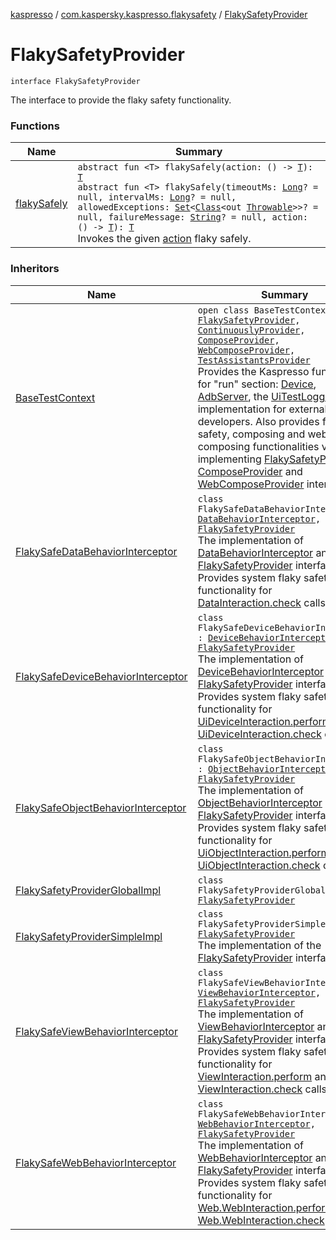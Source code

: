 [kaspresso](../../index.md) / [com.kaspersky.kaspresso.flakysafety](../index.md) / [FlakySafetyProvider](./index.md)

# FlakySafetyProvider

`interface FlakySafetyProvider`

The interface to provide the flaky safety functionality.

### Functions

| Name | Summary |
|---|---|
| [flakySafely](flaky-safely.md) | `abstract fun <T> flakySafely(action: () -> `[`T`](flaky-safely.md#T)`): `[`T`](flaky-safely.md#T)<br>`abstract fun <T> flakySafely(timeoutMs: `[`Long`](https://kotlinlang.org/api/latest/jvm/stdlib/kotlin/-long/index.html)`? = null, intervalMs: `[`Long`](https://kotlinlang.org/api/latest/jvm/stdlib/kotlin/-long/index.html)`? = null, allowedExceptions: `[`Set`](https://kotlinlang.org/api/latest/jvm/stdlib/kotlin.collections/-set/index.html)`<`[`Class`](https://developer.android.com/reference/java/lang/Class.html)`<out `[`Throwable`](https://kotlinlang.org/api/latest/jvm/stdlib/kotlin/-throwable/index.html)`>>? = null, failureMessage: `[`String`](https://kotlinlang.org/api/latest/jvm/stdlib/kotlin/-string/index.html)`? = null, action: () -> `[`T`](flaky-safely.md#T)`): `[`T`](flaky-safely.md#T)<br>Invokes the given [action](flaky-safely.md#com.kaspersky.kaspresso.flakysafety.FlakySafetyProvider$flakySafely(kotlin.Function0((com.kaspersky.kaspresso.flakysafety.FlakySafetyProvider.flakySafely.T)))/action) flaky safely. |

### Inheritors

| Name | Summary |
|---|---|
| [BaseTestContext](../../com.kaspersky.kaspresso.testcases.core.testcontext/-base-test-context.md) | `open class BaseTestContext : `[`FlakySafetyProvider`](./index.md)`, `[`ContinuouslyProvider`](../-continuously-provider/index.md)`, `[`ComposeProvider`](../../com.kaspersky.kaspresso.compose/-compose-provider/index.md)`, `[`WebComposeProvider`](../../com.kaspersky.kaspresso.compose/-web-compose-provider/index.md)`, `[`TestAssistantsProvider`](../../com.kaspersky.kaspresso.testcases.core.testassistants/-test-assistants-provider/index.md)<br>Provides the Kaspresso functionality for "run" section: [Device](../../com.kaspersky.kaspresso.device/-device/index.md), [AdbServer](../../com.kaspersky.kaspresso.device.server/-adb-server/index.md), the [UiTestLogger](../../com.kaspersky.kaspresso.logger/-ui-test-logger.md) implementation for external developers. Also provides flaky safety, composing and web composing functionalities via implementing [FlakySafetyProvider](./index.md), [ComposeProvider](../../com.kaspersky.kaspresso.compose/-compose-provider/index.md) and [WebComposeProvider](../../com.kaspersky.kaspresso.compose/-web-compose-provider/index.md) interfaces. |
| [FlakySafeDataBehaviorInterceptor](../../com.kaspersky.kaspresso.interceptors.behavior.impl.flakysafety/-flaky-safe-data-behavior-interceptor/index.md) | `class FlakySafeDataBehaviorInterceptor : `[`DataBehaviorInterceptor`](../../com.kaspersky.kaspresso.interceptors.behavior/-data-behavior-interceptor.md)`, `[`FlakySafetyProvider`](./index.md)<br>The implementation of [DataBehaviorInterceptor](../../com.kaspersky.kaspresso.interceptors.behavior/-data-behavior-interceptor.md) and [FlakySafetyProvider](./index.md) interfaces. Provides system flaky safety functionality for [DataInteraction.check](#) calls. |
| [FlakySafeDeviceBehaviorInterceptor](../../com.kaspersky.kaspresso.interceptors.behaviorkautomator.impl.flakysafety/-flaky-safe-device-behavior-interceptor/index.md) | `class FlakySafeDeviceBehaviorInterceptor : `[`DeviceBehaviorInterceptor`](../../com.kaspersky.kaspresso.interceptors.behaviorkautomator/-device-behavior-interceptor.md)`, `[`FlakySafetyProvider`](./index.md)<br>The implementation of [DeviceBehaviorInterceptor](../../com.kaspersky.kaspresso.interceptors.behaviorkautomator/-device-behavior-interceptor.md) and [FlakySafetyProvider](./index.md) interfaces. Provides system flaky safety functionality for [UiDeviceInteraction.perform](#) and [UiDeviceInteraction.check](#) calls. |
| [FlakySafeObjectBehaviorInterceptor](../../com.kaspersky.kaspresso.interceptors.behaviorkautomator.impl.flakysafety/-flaky-safe-object-behavior-interceptor/index.md) | `class FlakySafeObjectBehaviorInterceptor : `[`ObjectBehaviorInterceptor`](../../com.kaspersky.kaspresso.interceptors.behaviorkautomator/-object-behavior-interceptor.md)`, `[`FlakySafetyProvider`](./index.md)<br>The implementation of [ObjectBehaviorInterceptor](../../com.kaspersky.kaspresso.interceptors.behaviorkautomator/-object-behavior-interceptor.md) and [FlakySafetyProvider](./index.md) interfaces. Provides system flaky safety functionality for [UiObjectInteraction.perform](#) and [UiObjectInteraction.check](#) calls. |
| [FlakySafetyProviderGlobalImpl](../-flaky-safety-provider-global-impl/index.md) | `class FlakySafetyProviderGlobalImpl : `[`FlakySafetyProvider`](./index.md) |
| [FlakySafetyProviderSimpleImpl](../-flaky-safety-provider-simple-impl/index.md) | `class FlakySafetyProviderSimpleImpl : `[`FlakySafetyProvider`](./index.md)<br>The implementation of the [FlakySafetyProvider](./index.md) interface. |
| [FlakySafeViewBehaviorInterceptor](../../com.kaspersky.kaspresso.interceptors.behavior.impl.flakysafety/-flaky-safe-view-behavior-interceptor/index.md) | `class FlakySafeViewBehaviorInterceptor : `[`ViewBehaviorInterceptor`](../../com.kaspersky.kaspresso.interceptors.behavior/-view-behavior-interceptor.md)`, `[`FlakySafetyProvider`](./index.md)<br>The implementation of [ViewBehaviorInterceptor](../../com.kaspersky.kaspresso.interceptors.behavior/-view-behavior-interceptor.md) and [FlakySafetyProvider](./index.md) interfaces. Provides system flaky safety functionality for [ViewInteraction.perform](#) and [ViewInteraction.check](#) calls. |
| [FlakySafeWebBehaviorInterceptor](../../com.kaspersky.kaspresso.interceptors.behavior.impl.flakysafety/-flaky-safe-web-behavior-interceptor/index.md) | `class FlakySafeWebBehaviorInterceptor : `[`WebBehaviorInterceptor`](../../com.kaspersky.kaspresso.interceptors.behavior/-web-behavior-interceptor.md)`, `[`FlakySafetyProvider`](./index.md)<br>The implementation of [WebBehaviorInterceptor](../../com.kaspersky.kaspresso.interceptors.behavior/-web-behavior-interceptor.md) and [FlakySafetyProvider](./index.md) interfaces. Provides system flaky safety functionality for [Web.WebInteraction.perform](#) and [Web.WebInteraction.check](#) calls. |
